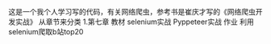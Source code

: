 这是一个我个人学习写的代码，有关网络爬虫，参考书是崔庆才写的《网络爬虫开发实战》
从章节来分类
1.第七章
教材
selenium实战
Pyppeteer实战
作业
利用selenium爬取b站top20
